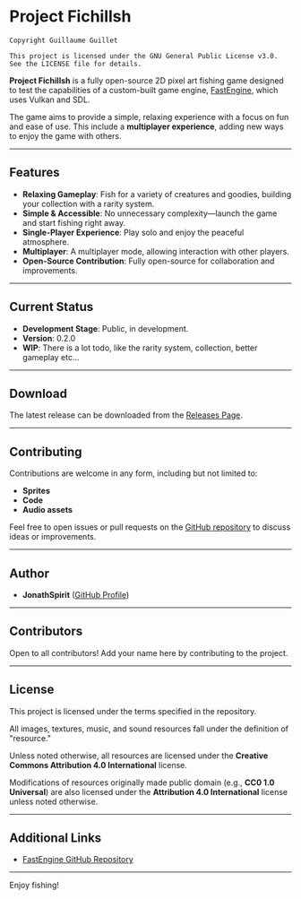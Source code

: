 # Project Fichillsh

```
Copyright Guillaume Guillet

This project is licensed under the GNU General Public License v3.0. See the LICENSE file for details.
```

**Project Fichillsh** is a fully open-source 2D pixel art fishing game designed to test the capabilities of a custom-built game engine, [FastEngine](https://github.com/JonathSpirit/FastEngine), which uses Vulkan and SDL.

The game aims to provide a simple, relaxing experience with a focus on fun and ease of use. This include a **multiplayer experience**, adding new ways to enjoy the game with others.

---

## Features

- **Relaxing Gameplay**: Fish for a variety of creatures and goodies, building your collection with a rarity system.
- **Simple & Accessible**: No unnecessary complexity—launch the game and start fishing right away.
- **Single-Player Experience**: Play solo and enjoy the peaceful atmosphere.
- **Multiplayer**: A multiplayer mode, allowing interaction with other players.
- **Open-Source Contribution**: Fully open-source for collaboration and improvements.

---

## Current Status

- **Development Stage**: Public, in development.
- **Version**: 0.2.0
- **WIP**: There is a lot todo, like the rarity system, collection, better gameplay etc...

---

## Download

The latest release can be downloaded from the [Releases Page](https://github.com/JonathSpirit/ProjectFichillsh/releases).

---

## Contributing

Contributions are welcome in any form, including but not limited to:

- **Sprites**
- **Code**
- **Audio assets**

Feel free to open issues or pull requests on the [GitHub repository](https://github.com/JonathSpirit/ProjectFichillsh) to discuss ideas or improvements.

---

## Author

- **JonathSpirit** ([GitHub Profile](https://github.com/JonathSpirit))

---

## Contributors

Open to all contributors! Add your name here by contributing to the project.

---

## License

This project is licensed under the terms specified in the repository.

All images, textures, music, and sound resources fall under the definition of "resource."

Unless noted otherwise, all resources are licensed under the **Creative Commons Attribution 4.0 International** license. 

Modifications of resources originally made public domain (e.g., **CC0 1.0 Universal**) are also licensed under the **Attribution 4.0 International** license unless noted otherwise.

---

## Additional Links

- [FastEngine GitHub Repository](https://github.com/JonathSpirit/FastEngine)

---

Enjoy fishing!
